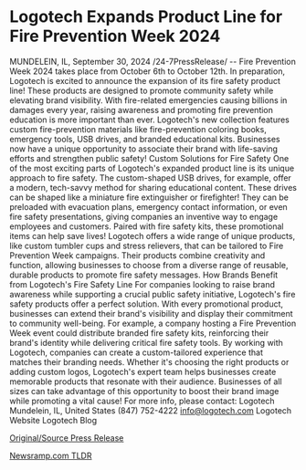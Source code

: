 # Logotech Expands Product Line for Fire Prevention Week 2024

MUNDELEIN, IL, September 30, 2024 /24-7PressRelease/ -- Fire Prevention Week 2024 takes place from October 6th to October 12th. In preparation, Logotech is excited to announce the expansion of its fire safety product line! These products are designed to promote community safety while elevating brand visibility. With fire-related emergencies causing billions in damages every year, raising awareness and promoting fire prevention education is more important than ever.  Logotech's new collection features custom fire-prevention materials like fire-prevention coloring books, emergency tools, USB drives, and branded educational kits. Businesses now have a unique opportunity to associate their brand with life-saving efforts and strengthen public safety!  Custom Solutions for Fire Safety  One of the most exciting parts of Logotech's expanded product line is its unique approach to fire safety. The custom-shaped USB drives, for example, offer a modern, tech-savvy method for sharing educational content. These drives can be shaped like a miniature fire extinguisher or firefighter! They can be preloaded with evacuation plans, emergency contact information, or even fire safety presentations, giving companies an inventive way to engage employees and customers. Paired with fire safety kits, these promotional items can help save lives!  Logotech offers a wide range of unique products, like custom tumbler cups and stress relievers, that can be tailored to Fire Prevention Week campaigns. Their products combine creativity and function, allowing businesses to choose from a diverse range of reusable, durable products to promote fire safety messages.  How Brands Benefit from Logotech's Fire Safety Line  For companies looking to raise brand awareness while supporting a crucial public safety initiative, Logotech's fire safety products offer a perfect solution. With every promotional product, businesses can extend their brand's visibility and display their commitment to community well-being. For example, a company hosting a Fire Prevention Week event could distribute branded fire safety kits, reinforcing their brand's identity while delivering critical fire safety tools.  By working with Logotech, companies can create a custom-tailored experience that matches their branding needs. Whether it's choosing the right products or adding custom logos, Logotech's expert team helps businesses create memorable products that resonate with their audience. Businesses of all sizes can take advantage of this opportunity to boost their brand image while promoting a vital cause!  For more info, please contact: Logotech  Mundelein, IL, United States  (847) 752-4222 info@logotech.com  Logotech Website Logotech Blog 

[Original/Source Press Release](https://www.24-7pressrelease.com/press-release/514790/logotech-expands-product-line-for-fire-prevention-week-2024) 

[Newsramp.com TLDR](https://newsramp.com/None) 